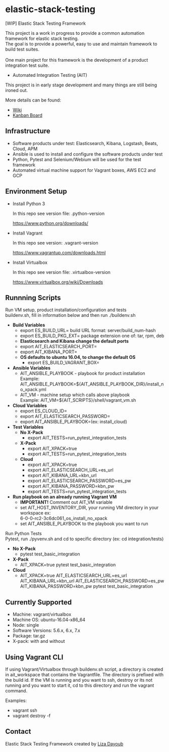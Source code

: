 # elastic-stack-testing

[WIP] Elastic Stack Testing Framework

This project is a work in progress to provide a common automation framework for elastic stack testing.
<br>The goal is to provide a powerful, easy to use and maintain framework to build test suites.  
<br>One main project for this framework is the development of a product integration test suite.
  - Automated Integration Testing (AIT)

This project is in early stage development and many things are still being ironed out.  

More details can be found:
- [Wiki](https://github.com/elastic/elastic-stack-testing/wiki)
- [Kanban Board](https://github.com/elastic/elastic-stack-testing/projects/1)

## Infrastructure

 - Software products under test: Elasticsearch, Kibana, Logstash, Beats, Cloud, APM
 - Ansible is used to install and configure the software products under test
 - Python, Pytest and Selenium/Webium will be used for the test framework
 - Automated virtual machine support for Vagrant boxes, AWS EC2 and GCP

## Environment Setup

 * Install Python 3

   In this repo see version file: .python-version

   https://www.python.org/downloads/

 * Install Vagrant

   In this repo see version: .vagrant-version

   https://www.vagrantup.com/downloads.html

 * Install Virtualbox

   In this repo see version file: .virtualbox-version

   https://www.virtualbox.org/wiki/Downloads

## Runnning Scripts

Run VM setup, product installation/configuration and tests
<br>buildenv.sh, fill in information below and then run ./buildenv.sh

  - <b>Build Variables</b>
    - export ES_BUILD_URL= build URL format: server/build_num-hash   
    - export ES_BUILD_PKG_EXT= package extension one of: tar, rpm, deb
    -  <b>Elasticsearch and Kibana change the default ports</b>
      - export AIT_ELASTICSEARCH_PORT=
      - export AIT_KIBANA_PORT=
    - <b>OS defaults to ubuntu 16.04, to change the default OS</b>
        - export ES_BUILD_VAGRANT_BOX=
  - <b>Ansible Variables</b>
    - AIT_ANSIBLE_PLAYBOOK - playbook for product installation   
      Example: AIT_ANSIBLE_PLAYBOOK=${AIT_ANSIBLE_PLAYBOOK_DIR}/install_no_xpack.yml
    - AIT_VM - machine setup which calls above playbook      
      Example: AIT_VM=${AIT_SCRIPTS}/shell/vagrant_vm.sh   
  - <b>Cloud Variables</b>
    - export ES_CLOUD_ID=
    - export AIT_ELASTICSEARCH_PASSWORD=
    - export AIT_ANSIBLE_PLAYBOOK=(ex: install_cloud)
  - <b>Test Variables</b>
    - <b>No X-Pack</b>
      -  export AIT_TESTS=run_pytest_integration_tests
    - <b>X-Pack</b>
      - export AIT_XPACK=true
      - export AIT_TESTS=run_pytest_integration_tests
    - <b>Cloud</b>
      - export AIT_XPACK=true
      - export AIT_ELASTICSEARCH_URL=es_url
      - export AIT_KIBANA_URL=kbn_url
      - export AIT_ELASTICSEARCH_PASSWORD=es_pw
      - export AIT_KIBANA_PASSWORD=kbn_pw
      - export AIT_TESTS=run_pytest_integration_tests
  - <b>Run playbook on an already running Vagrant VM</b>
    - <b>IMPORTANT!</b> Comment out AIT_VM variable
    - set AIT_HOST_INVENTORY_DIR, your running VM directory in your workspace ex:   
      6-0-0-rc2-3c6dc061_os_install_no_xpack
    - set AIT_ANSIBLE_PLAYBOOK to the playbook you want to run

Run Python Tests
<br>Pytest, run ./pyvenv.sh and cd to specific directory (ex: cd integration/tests)

  - <b>No X-Pack</b>
    -  pytest test_basic_integration
  - <b>X-Pack</b>
    - AIT_XPACK=true pytest test_basic_integration
  - <b>Cloud</b>
    - AIT_XPACK=true AIT_ELASTICSEARCH_URL=es_url AIT_KIBANA_URL=kbn_url
      AIT_ELASTICSEARCH_PASSWORD=es_pw AIT_KIBANA_PASSWORD=kbn_pw pytest test_basic_integration

## Currently Supported

  - Machine: vagrant/virtualbox
  - Machine OS: ubuntu-16.04-x86_64
  - Node: single
  - Software Versions: 5.6.x, 6.x, 7.x
  - Package: tar.gz
  - X-pack: with and without  

## Using Vagrant CLI

  If using Vagrant/Virtualbox through buildenv.sh script, a directory is created in ait_workspace that contains the
  Vagrantfile.  The directory is prefixed with the build id.  If the VM is running and you want to ssh, destroy or
  its not running and you want to start it, cd to this directory and run the vagrant command.

  Examples:
  - vagrant ssh
  - vagrant destroy -f

## Contact

  Elastic Stack Testing Framework created by [Liza Dayoub](https://github.com/liza-mae)
